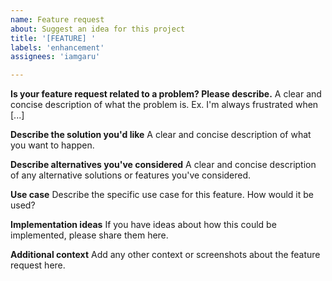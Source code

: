 ```yaml
---
name: Feature request
about: Suggest an idea for this project
title: '[FEATURE] '
labels: 'enhancement'
assignees: 'iamgaru'

---
```


**Is your feature request related to a problem? Please describe.**
A clear and concise description of what the problem is. Ex. I'm always frustrated when [...]

**Describe the solution you'd like**
A clear and concise description of what you want to happen.

**Describe alternatives you've considered**
A clear and concise description of any alternative solutions or features you've considered.

**Use case**
Describe the specific use case for this feature. How would it be used?

**Implementation ideas**
If you have ideas about how this could be implemented, please share them here.

**Additional context**
Add any other context or screenshots about the feature request here. 